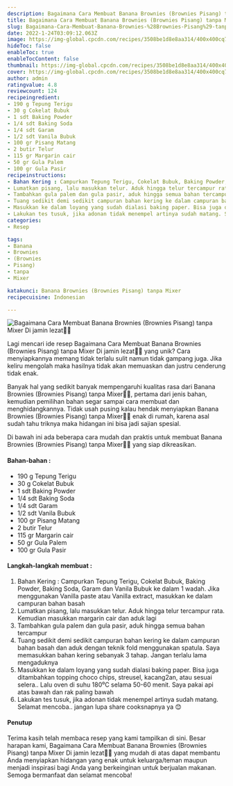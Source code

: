 ```yaml
---
description: Bagaimana Cara Membuat Banana Brownies (Brownies Pisang) tanpa Mixer Di jamin lezat"
title: Bagaimana Cara Membuat Banana Brownies (Brownies Pisang) tanpa Mixer Di jamin lezat
slug: Bagaimana-Cara-Membuat-Banana-Brownies-%28Brownies-Pisang%29-tanpa-Mixer-Di-jamin-lezat
date: 2022-1-24T03:09:12.063Z
image: https://img-global.cpcdn.com/recipes/3508be1d8e8aa314/400x400cq70/photo.jpg
hideToc: false
enableToc: true
enableTocContent: false
thumbnail: https://img-global.cpcdn.com/recipes/3508be1d8e8aa314/400x400cq70/photo.jpg
cover: https://img-global.cpcdn.com/recipes/3508be1d8e8aa314/400x400cq70/photo.jpg
author: admin
ratingvalue: 4.8
reviewcount: 124
recipeingredient:
- 190 g Tepung Terigu
- 30 g Cokelat Bubuk
- 1 sdt Baking Powder
- 1/4 sdt Baking Soda
- 1/4 sdt Garam
- 1/2 sdt Vanila Bubuk
- 100 gr Pisang Matang
- 2 butir Telur
- 115 gr Margarin cair
- 50 gr Gula Palem
- 100 gr Gula Pasir
recipeinstructions:
- Bahan Kering : Campurkan Tepung Terigu, Cokelat Bubuk, Baking Powder, Baking Soda, Garam dan Vanila Bubuk ke dalam 1 wadah. Jika menggunakan Vanilla paste atau Vanilla extract, masukkan ke dalam campuran bahan basah
- Lumatkan pisang, lalu masukkan telur. Aduk hingga telur tercampur rata. Kemudian masukkan margarin cair dan aduk lagi
- Tambahkan gula palem dan gula pasir, aduk hingga semua bahan tercampur
- Tuang sedikit demi sedikit campuran bahan kering ke dalam campuran bahan basah dan aduk dengan teknik fold menggunakan spatula. Saya memasukkan bahan kering sebanyak 3 tahap. Jangan terlalu lama mengaduknya
- Masukkan ke dalam loyang yang sudah dialasi baking paper. Bisa juga ditambahkan topping choco chips, streusel, kacang2an, atau sesuai selera.. Lalu oven di suhu 180⁰C selama 50-60 menit. Saya pakai api atas bawah dan rak paling bawah
- Lakukan tes tusuk, jika adonan tidak menempel artinya sudah matang. Selamat mencoba.. jangan lupa share cooksnapnya ya 😊
categories:
- Resep

tags:
- Banana
- Brownies
- (Brownies
- Pisang)
- tanpa
- Mixer

katakunci: Banana Brownies (Brownies Pisang) tanpa Mixer
recipecuisine: Indonesian

---
```


![Bagaimana Cara Membuat Banana Brownies (Brownies Pisang) tanpa Mixer Di jamin lezat👩‍🍳](https://img-global.cpcdn.com/recipes/3508be1d8e8aa314/400x400cq70/photo.jpg)

Lagi mencari ide resep Bagaimana Cara Membuat Banana Brownies (Brownies Pisang) tanpa Mixer Di jamin lezat👩‍🍳 yang unik? Cara menyiapkannya memang tidak terlalu sulit namun tidak gampang juga. Jika keliru mengolah maka hasilnya tidak akan memuaskan dan justru cenderung tidak enak.

Banyak hal yang sedikit banyak mempengaruhi kualitas rasa dari Banana Brownies (Brownies Pisang) tanpa Mixer👩‍🍳, pertama dari jenis bahan, kemudian pemilihan bahan segar sampai cara membuat dan menghidangkannya. Tidak usah pusing kalau hendak menyiapkan Banana Brownies (Brownies Pisang) tanpa Mixer👩‍🍳 enak di rumah, karena asal sudah tahu triknya maka hidangan ini bisa jadi sajian spesial.

Di bawah ini ada beberapa cara mudah dan praktis untuk membuat Banana Brownies (Brownies Pisang) tanpa Mixer👩‍🍳 yang siap dikreasikan.

<!--inarticleads1-->

#### Bahan-bahan :

- 190 g Tepung Terigu
- 30 g Cokelat Bubuk
- 1 sdt Baking Powder
- 1/4 sdt Baking Soda
- 1/4 sdt Garam
- 1/2 sdt Vanila Bubuk
- 100 gr Pisang Matang
- 2 butir Telur
- 115 gr Margarin cair
- 50 gr Gula Palem
- 100 gr Gula Pasir

<!--inarticleads2-->

#### Langkah-langkah membuat :

1. Bahan Kering : Campurkan Tepung Terigu, Cokelat Bubuk, Baking Powder, Baking Soda, Garam dan Vanila Bubuk ke dalam 1 wadah. Jika menggunakan Vanilla paste atau Vanilla extract, masukkan ke dalam campuran bahan basah
1. Lumatkan pisang, lalu masukkan telur. Aduk hingga telur tercampur rata. Kemudian masukkan margarin cair dan aduk lagi
1. Tambahkan gula palem dan gula pasir, aduk hingga semua bahan tercampur
1. Tuang sedikit demi sedikit campuran bahan kering ke dalam campuran bahan basah dan aduk dengan teknik fold menggunakan spatula. Saya memasukkan bahan kering sebanyak 3 tahap. Jangan terlalu lama mengaduknya
1. Masukkan ke dalam loyang yang sudah dialasi baking paper. Bisa juga ditambahkan topping choco chips, streusel, kacang2an, atau sesuai selera.. Lalu oven di suhu 180⁰C selama 50-60 menit. Saya pakai api atas bawah dan rak paling bawah
1. Lakukan tes tusuk, jika adonan tidak menempel artinya sudah matang. Selamat mencoba.. jangan lupa share cooksnapnya ya 😊

#### Penutup

Terima kasih telah membaca resep yang kami tampilkan di sini. Besar harapan kami, Bagaimana Cara Membuat Banana Brownies (Brownies Pisang) tanpa Mixer Di jamin lezat👩‍🍳 yang mudah di atas dapat membantu Anda menyiapkan hidangan yang enak untuk keluarga/teman maupun menjadi inspirasi bagi Anda yang berkeinginan untuk berjualan makanan. Semoga bermanfaat dan selamat mencoba!